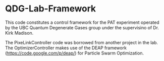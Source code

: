 QDG-Lab-Framework
=================

This code constitutes a control framework for the PAT experiment operated by the UBC Quantum Degenerate Gases
group under the supervisino of Dr. Kirk Madison.

The PixeLinkController code was borrowed from another project in the lab. 
The OptimizerController makes use of the DEAP framework (https://code.google.com/p/deap/) for Particle Swarm Optimization.
